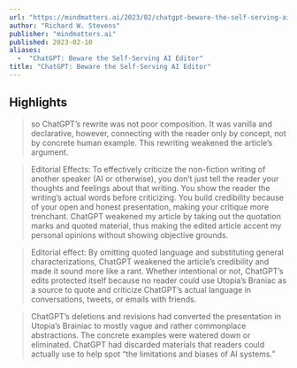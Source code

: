 ```yaml
---
url: "https://mindmatters.ai/2023/02/chatgpt-beware-the-self-serving-ai-editor/"
author: "Richard W. Stevens"
publisher: "mindmatters.ai"
published: 2023-02-10
aliases:
  -  "ChatGPT: Beware the Self-Serving AI Editor"
title: "ChatGPT: Beware the Self-Serving AI Editor"
---
```


## Highlights
> so ChatGPT’s rewrite was not poor composition. It was vanilla and declarative, however, connecting with the reader only by concept, not by concrete human example. This rewriting weakened the article’s argument.

> Editorial Effects: To effectively criticize the non-fiction writing of another speaker (AI or otherwise), you don’t just tell the reader your thoughts and feelings about that writing. You show the reader the writing’s actual words before criticizing. You build credibility because of your open and honest presentation, making your critique more trenchant. ChatGPT weakened my article by taking out the quotation marks and quoted material, thus making the edited article accent my personal opinions without showing objective grounds.

> Editorial effect: By omitting quoted language and substituting general characterizations, ChatGPT weakened the article’s credibility and made it sound more like a rant. Whether intentional or not, ChatGPT’s edits protected itself because no reader could use Utopia’s Braniac as a source to quote and criticize ChatGPT’s actual language in conversations, tweets, or emails with friends.

> ChatGPT’s deletions and revisions had converted the presentation in Utopia’s Brainiac to mostly vague and rather commonplace abstractions. The concrete examples were watered down or eliminated. ChatGPT had discarded materials that readers could actually use to help spot “the limitations and biases of AI systems.”

